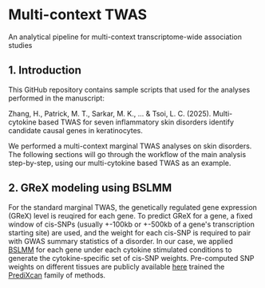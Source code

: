 # Multi-context TWAS
An analytical pipeline for multi-context transcriptome-wide association studies

## 1. Introduction
This GitHub repository contains sample scripts that used for the analyses performed in the manuscript:

Zhang, H., Patrick, M. T., Sarkar, M. K., ... & Tsoi, L. C. (2025). Multi-cytokine based TWAS for seven inflammatory skin disorders identify candidate causal genes in keratinocytes.

We performed a multi-context marginal TWAS analyses on skin disorders. The following sections will go through the workflow of the main analysis step-by-step, using our multi-cytokine based TWAS as an example.

## 2. GReX modeling using BSLMM
For the standard marginal TWAS, the genetically regulated gene expression (GReX) level is reuqired for each gene. To predict GReX for a gene, a fixed window of cis-SNPs (usually +-100kb or +-500kb of a gene's transcription starting site) are used, and the weight for each cis-SNP is required to pair with GWAS summary statistics of a disorder. In our case, we applied [BSLMM](https://github.com/genetics-statistics/GEMMA) for each gene under each cytokine stimulated conditions to generate the cytokine-specific set of cis-SNP weights. Pre-computed SNP weights on different tissues are publicly available [here](https://predictdb.org/) trained the [PrediXcan](https://github.com/hakyimlab/MetaXcan) family of methods.
